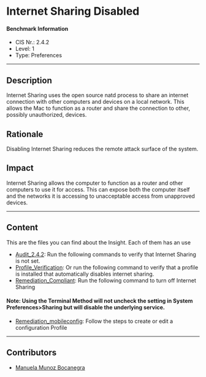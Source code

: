 # Internet Sharing Disabled
#### Benchmark Information
- CIS Nr.: 2.4.2
- Level: 1
- Type: Preferences
------------------------
## Description

Internet Sharing uses the open source natd process to share an internet connection with other computers and devices on a local network. This allows the Mac to function as a router and share the connection to other, possibly unauthorized, devices.

## Rationale

Disabling Internet Sharing reduces the remote attack surface of the system.

## Impact

Internet Sharing allows the computer to function as a router and other computers to use it for access. This can expose both the computer itself and the networks it is accessing to unacceptable access from unapproved devices.

---
## Content
This are the files you can find about the Insight. Each of them has an use 
* [Audit_2.4.2](https://github.com/apfelwerk/JamfProtectInsights/blob/main/PreferencesType/CIS_2.4.2_Internet%20Sharing%20Disabled/Audit_2.4.2.sh): Run the following commands to verify that Internet Sharing is not set.
* [Profile_Verification](https://github.com/apfelwerk/JamfProtectInsights/blob/main/PreferencesType/CIS_2.4.2_Internet%20Sharing%20Disabled/Profile_Verification.sh): Or run the following command to verify that a profile is installed that automatically disables internet sharing.
* [Remediation_Compliant](https://github.com/apfelwerk/JamfProtectInsights/blob/main/PreferencesType/CIS_2.4.2_Internet%20Sharing%20Disabled/Remediation_Compliant.sh): Run the following command to turn off Internet Sharing
#### Note: Using the Terminal Method will not uncheck the setting in System Preferences>Sharing but will disable the underlying service.
* [Remediation_mobileconfig](https://github.com/apfelwerk/JamfProtectInsights/blob/main/PreferencesType/CIS_2.4.2_Internet%20Sharing%20Disabled/Remediation_mobileconfig.md): Follow the steps to create or edit a configuration Profile
------------------------------------------------------------------------------------------------------------------------------------------------------------------------------------------------------------------------------------------------------------------------------------------------------------------------------
## Contributors
* [Manuela Munoz Bocanegra](https://github.com/manuelamunoz)


